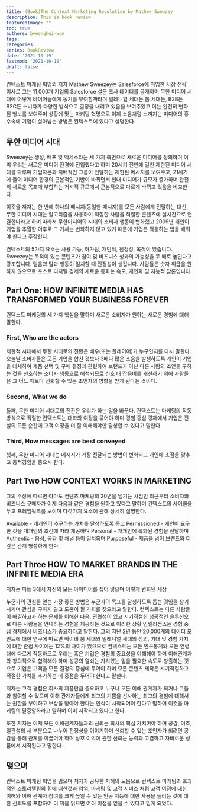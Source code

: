 ```yaml
---
title: (Book)The Context Marketing Revolution by Mathew Sweezey
description: This is book review 
featuredImage: ""
toc: true
authors: byeonghui-won
tags:
categories: 
series: BookReview
date: '2021-10-19'
lastmod: '2021-10-19'
draft: false
---
```


컨텍스트 마케팅 혁명의 저자 Mathew Sweezey는 Salesforce에 취임한 시장 전략 이사로 그는 11,000개 기업의 Salesforce 설문 조사 데이터를 공개하며 무한 미디어 시대에 어떻게 바이어들에게 동기를 부여할까라며 밀레니얼 세대든 붐 세대든, B2B든 B2C든 소비자가 다양한 방식으로 결정을 내리고 있음을 보여주었고 이는 완전히 변화된 행보를 보여주며 상황에 맞는 마케팅 혁명으로 이제 소음처럼 느껴지는 미디어의 홍수속에 기업이 살아남는 방법은 컨텍스트에 있다고 설명한다. 

## 무한 미디어 시대 

Sweezey는 생성, 배포 및 액세스라는 세 가지 측면으로 새로운 미디어를 정의하며 이미 우리는 새로운 미디어 환경에 진입했다고 하며 20세기 전반에 걸친 제한된 미디어 시대를 다루며 기업자본과 지배적인 그룹이 전달하는 제한된 메시지를 보여주고, 21세기에 들어 미디어 환경의 근본적인 기반이 바뀌면서 현대 미디어가 규모가 증가하며 완전히 새로운 목표에 부합하는 거시적 규모에서 근본적으로 다르게 바뀌고 있음을 비교한다. 

이것을 저자는 한 번에 하나의 메시지(동일한 메시지)를 모든 사람에게 전달하는 대신 무한 미디어 시대는 알고리즘을 사용하여 적절한 사람을 적절한 콘텐츠에 실시간으로 연결한다라고 하며 따라서 무한미디어의 시대의 소비자 행동이 변화했고 2009년 개인이 기업을 추월한 이후로 그 기세는 변화하지 않고 있기 때문에 기업은 적응하는 법을 배워야 한다고 주장한다. 

컨텍스트의 5가지 요소는 사용 가능, 허가됨, 개인적, 진정성, 목적이 있습니다. Sweezey는 목적이 있는 콘텐츠가 참여 및 비즈니스 성과의 가능성을 두 배로 높인다고 강조합니다. 믿음과 말과 행동이 일치할 때 진정성이 생깁니다. 사람들은 숫자 취급을 원하지 않으므로 포스트 디지털 경제의 새로운 통화는 속도, 개인화 및 지능적 담론입니다. 


## Part One: HOW INFINITE MEDIA HAS TRANSFORMED YOUR BUSINESS FOREVER

컨텍스트 마케팅의 세 가지 핵심을 말하며 새로운 소비자가 원하는 새로운 경험에 대해 말한다. 

### First, Who are the actors

제한적 시대에서 무한 시대로의 전환은 배우(또는 플레이어)가 누구인지를 다시 말한다. 오늘날 소비자들은 모든 기업을 합친 것보다 3배나 많은 소음을 발생하도록 개인이 기업을 대체하여 제품 선택 및 구매 결정과 관련하여 브랜드가 아닌 다른 사람의 조언을 구하는 것을 선호하는 소비자 행동으로 해석되므로 신호 대 잡음비를 개선하기 위해 사람들은 그 어느 때보다 신뢰할 수 있는 조언자의 영향을 받게 된다는 것이다. 

### Second, What we do

둘째, 무한 미디어 시대로의 전환은 우리가 하는 일을 바꾼다. 컨텍스트는 마케팅의 작동 방식으로 적절한 컨텍스트는 대화와 여정을 묶어야 하며 경험 중심 경제에서 기업은 진실의 모든 순간에 고객 여정을 더 잘 이해해야만 달성할 수 있다고 말한다.

### Third, How messages are best conveyed

셋째, 무한 미디어 시대는 메시지가 가장 전달되는 방법이 변화되고 개인에 초점을 맞추고 동적경험을 중요시 한다. 


## Part Two HOW CONTEXT WORKS IN MARKETING

그의 주장에 따르면 아마도 컨텐츠 마케팅의 20년을 넘기는 시점인 최근부터 소비자와 비즈니스 구매자가 이제 다음과 같은 경험을 원하고 있다고 말하며 컨텍스트의 사이클을 두고 프레임워크를 보이며 다섯가지 요소에 관해 상세히 설명한다.

Available - 개개인이 추구하는 가치를 달성하도록 돕고
Permissioned - 개인이 요구한 것을 개개인의 조건에 따라 제공하며 
Personal - 개개인에 특화된 경험을 전달하며 
Authentic - 음성, 공감 및 채널 등이 일치되며 
Purposeful - 제품을 넘어 브랜드와 더 깊은 관계 형성하게 한다. 

## Part Three HOW TO MARKET BRANDS IN THE INFINITE MEDIA ERA

저자는 파트 3에서 자신의 모든 아이디어를 집어 넣으며 이렇게 변화된 세상

누군가의 관심을 얻는 가장 좋은 방법은 누군가의 목표를 달성하도록 돕는 것임을 상기시키며 관심을 구하지 말고 도움이 될 기회를 찾으라고 말한다. 컨텍스트는 다른 사람들이 해결하고자 하는 문제를 이해한 다음, 관련성이 있고 시기적절한 성공적인 솔루션으로 다른 사람들을 안내하는 경험을 제공하는 것으로 이러한 상황 인텔리전스는 경험 중심 경제에서 비즈니스가 중요하다고 말한다. 그의 지난 2년 동안 20,000개의 데이터 포인트에 대한 연구에 따르면 베이비 붐 세대와 밀레니얼 세대의 정의, 기대 및 경험 가치에 대한 관점 사이에는 12%의 차이가 있으므로 컨텍스트는 모든 인구통계와 모든 연령대에 다르게 작동하므로 우리는 혹은 기업은 경험의 중요성을 이해해야 하며 이해관계자와 창의적으로 협력해야 하며 성공의 열쇠는 가치있는 일을 필요한 속도로 창출하는 것으로 기업은 고객을 모든 결정의 중심에 두어야 하며 모든 콘텐츠 제작은 시기적절하고 적절한 가치를 추가하는 데 중점을 두어야 한다고 말한다. 

저자는 고객 경험은 회사의 제품만큼 중요하고 누구나 모든 이해 관계자가 되거나 그들과 참여할 수 있으며 이해 관계자들에게 최고의 기쁨을 선사하는 최고의 경험에 대해서는 권한을 부여하고 보상을 받아야 한다는 인식이 시작되어야 한다고 말하며 이것을 마케팅의 탈중앙화라고 말하며 이미 시작되고 있다고 한다. 

또한 저자는 이제 모든 이해관계자들과의 신뢰는 회사의 핵심 가치여야 하며 공감, 어조, 일관성의 세 부분으로 나누어 진정성을 이야기하며 신뢰할 수 있는 조언자가 되려면 공감을 통해 관계를 이끌어야 하며 상호 이익에 관한 신뢰는 능력과 고결하고 자비로운 성품에서 시작된다고 말한다. 

## 맺으며 

컨텍스트 마케팅 혁명을 읽으며 저자가 공유한 지혜의 도움으로 컨텍스트 마케팅과 효과적인 스토리텔링의 힘에 대한것과 영업, 마케팅 및 고객 서비스 처럼 고객 여정에 대한 이해와 이해 관계자 참여를 크게 높일 수 있는 인공 지능에 대한 사용을 늘리는 것에 대한 신뢰도를 포함하여 이 책을 읽으면 여러 이점을 얻을 수 있다고 믿게 되었다.
